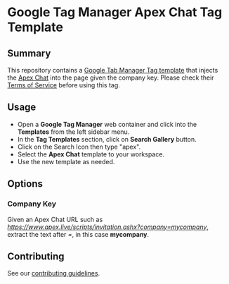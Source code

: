 # Google Tag Manager Apex Chat Tag Template

## Summary
This repository contains a [Google Tab Manager Tag template](https://developers.google.com/tag-manager/templates) that injects the [Apex Chat](https://www.apexchat.com/) into the page given the company key. Please check their [Terms of Service](https://www.apexchat.com/terms-of-service/) before using this tag.

## Usage
- Open a **Google Tag Manager** web container and click into the **Templates** from the left sidebar menu.
- In the **Tag Templates** section, click on **Search Gallery** button.
- Click on the Search Icon then type "apex".
- Select the **Apex Chat** template to your workspace.
- Use the new template as needed.

## Options

### Company Key
Given an Apex Chat URL such as *https://www.apex.live/scripts/invitation.ashx?company=mycompany*, extract the text after *=*, in this case **mycompany**.

## Contributing
See our [contributing guidelines](CONTRIBUTING.md).
